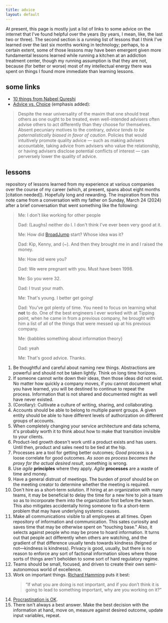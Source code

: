 ```yaml
---
title: advice 
layout: default
---
```

At present, this page is mostly just a list of links to some advice on the internet that I've found helpful over the years (by years, I mean, like, the last two or three). The second section is a running list of lessons that I think I've learned over the last six months working in technology; perhaps, to a certain extent, some of those lessons may have been emergent given more fundamental lessons learned while running a kitchen at an addiction treatment center, though my running assumption is that they are not, because (for better or worse) most of my intellectual energy there was spent on things I found more immediate than learning lessons. 

## some links 
- [10 things from Nabeel Qureshi](https://nabeelqu.co/advice)
- [Advice vs. Choice](https://sci-hub.ru/https://doi.org/10.1016/j.copsyc.2015.08.019) (emphasis added): 
>Despite the near universality of the maxim that one should treat others as one ought to be treated, even well-intended advisers often advise others to act differently than they choose for themselves. Absent pecuniary motives to the contrary, _advice tends to be paternalistically biased in favor of caution_. Policies that would intuitively promote quality advice — such as making advisers accountable, taking advice from advisers who value the relationship, or having advisers disclose potential conflicts of interest — can perversely lower the quality of advice. 

## lessons 
repository of lessons learned from my experience at various companies over the course of my career (which, at present, spans about eight months [citation needed]). Hopefully long and rewarding. The inspiration from this note came from a conversation with my father on Sunday, March 24 (2024) after a brief conversation that went something like the following: 

> Me:  I don't like working for other people
> 
> Dad: (Laughs) neither do I. I don't think I've ever been very good at it.
> 
> Me: How did [BroadJump](https://www.crunchbase.com/organization/broadjump) start? Whose idea was it?
> 
> Dad: Kip, Kenny, and (~). And then they brought me in and I raised the money.
> 
> Me: How old were you?
> 
> Dad: We were pregnant with you. Must have been 1998.
> 
> Me: So you were 32.
> 
> Dad: I trust your math.
> 
> Me: That's young. I better get going!
> 
> Dad: You've got plenty of time. You need to focus on learning what **not** to do. One of the best engineers I ever worked with at Tipping point, when he came in from a previous company, he brought with him a list of all of the things that were messed up at his previous company.
> 
> Me: {babbles something about information theory}
> 
> Dad: yeah
> 
> Me: That's good advice. Thanks.



1. Be thoughtful and careful about naming new things. Abstractions are powerful and should not be taken lightly. Think on long time horizons.  
2. If someone cannot write down their ideas, then those ideas did not exist. No matter how quickly a company moves, if you cannot document what you have learned, you will be destined to continue to repeat the process. Information that is not shared and documented might as well have never existed.  
3. (Corollary): Cultivate a culture of writing, sharing, and collaborating.  
4. Accounts should be able to belong to multiple parent groups. A given entity should be able to have different levels of authorization on different groups of accounts.  
5. When completely changing your service architecture and data schema, it's probably worth it to think about how to make that transition invisible to your clients.  
6. Product-led growth doesn't work until a product exists and has users. Until then, product and sales need to be tied at the hip.
7. Processes are a tool for getting better outcomes; _Good_ process is a loose correlate for good outcomes. *As soon as process becomes the proxy for the actual desired result*, something is wrong. 
8. Use *agile* **principles** where they apply. *Agile* **processes** are a waste of time and money. 
9. Have a general distrust of meetings. The burden of proof should be on the meeting creator to determine whether the meeting is required.  
10. Don't hire as a short-term solution. If hiring at an organization with many teams, it may be beneficial to delay the time for a new hire to join a team so as to incorporate them into the organization first before the team. This also mitigates accidentally hiring someone to fix a short-term problem that may have underlying systemic causes.  
11. Make all communications visible to all employees at all times. Open repository of information and communication. This sates curiosity and saves time that may be otherwise spent on "touching base." Also, it selects against people who may be prone to hoard information. It turns out that people act differently when others are watching, and the gradient of that difference usually tends towards kindness (feigned or not—kindness is kindness). Privacy is good, usually, but there is no reason to enforce any sort of factional information siloes where those sorts of things aren't beholden to some sort of hard regulatory regime.  
12. Teams should be small, focused, and driven to create their own semi-autonomous world of excellence.  
13. Work on important things. [Richard Hamming](https://www.cs.virginia.edu/~robins/YouAndYourResearch.html) puts it best:  
    > “If what you are doing is not important, and if you don’t think it is going to lead to something important, why are you working on it?”  
14. [Procrastination is OK](https://archive.is/JpgVN#selection-9.0-9.8288).
15. There isn't always a best answer. Make the best decision with the information at hand, move on, measure against desired outcome, update input variables, repeat.
